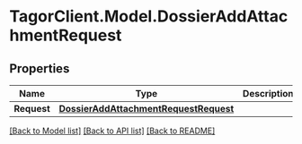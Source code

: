 # TagorClient.Model.DossierAddAttachmentRequest

## Properties

Name | Type | Description | Notes
------------ | ------------- | ------------- | -------------
**Request** | [**DossierAddAttachmentRequestRequest**](DossierAddAttachmentRequestRequest.md) |  | [optional] 

[[Back to Model list]](../README.md#documentation-for-models) [[Back to API list]](../README.md#documentation-for-api-endpoints) [[Back to README]](../README.md)

